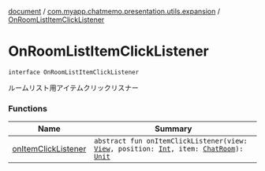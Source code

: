 [document](../../index.md) / [com.myapp.chatmemo.presentation.utils.expansion](../index.md) / [OnRoomListItemClickListener](./index.md)

# OnRoomListItemClickListener

`interface OnRoomListItemClickListener`

ルームリスト用アイテムクリックリスナー

### Functions

| Name | Summary |
|---|---|
| [onItemClickListener](on-item-click-listener.md) | `abstract fun onItemClickListener(view: `[`View`](https://developer.android.com/reference/android/view/View.html)`, position: `[`Int`](https://kotlinlang.org/api/latest/jvm/stdlib/kotlin/-int/index.html)`, item: `[`ChatRoom`](../../com.myapp.chatmemo.domain.model.entity/-chat-room/index.md)`): `[`Unit`](https://kotlinlang.org/api/latest/jvm/stdlib/kotlin/-unit/index.html) |
